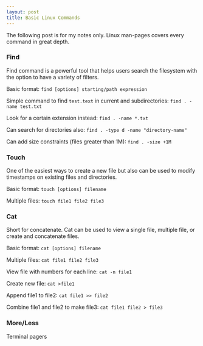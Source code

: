 ```yaml
---
layout: post
title: Basic Linux Commands
---
```


The following post is for my notes only. Linux man-pages covers every command in great depth.

### Find

Find command is a powerful tool that helps users search the filesystem with the option to have a variety of filters. 

Basic format:
```find [options] starting/path expression```

Simple command to find `test.text` in current and subdirectories:
```find . -name test.txt```

Look for a certain extension instead:
```find . -name *.txt```

Can search for directories also:
```find . -type d -name "directory-name"```

Can add size constraints (files greater than 1M):
```find . -size +1M```

### Touch

One of the easiest ways to create a new file but also can be used to modify timestamps on existing files and directories.

Basic format:
```touch [options] filename```

Multiple files:
```touch file1 file2 file3```

### Cat

Short for concatenate. Cat can be used to view a single file, multiple file, or create and concatenate files.

Basic format:
```cat [options] filename```

Multiple files:
```cat file1 file2 file3```

View file with numbers for each line:
```cat -n file1```

Create new file:
```cat >file1```

Append file1 to file2:
```cat file1 >> file2```

Combine file1 and file2 to make file3:
```cat file1 file2 > file3```

### More/Less
Terminal pagers